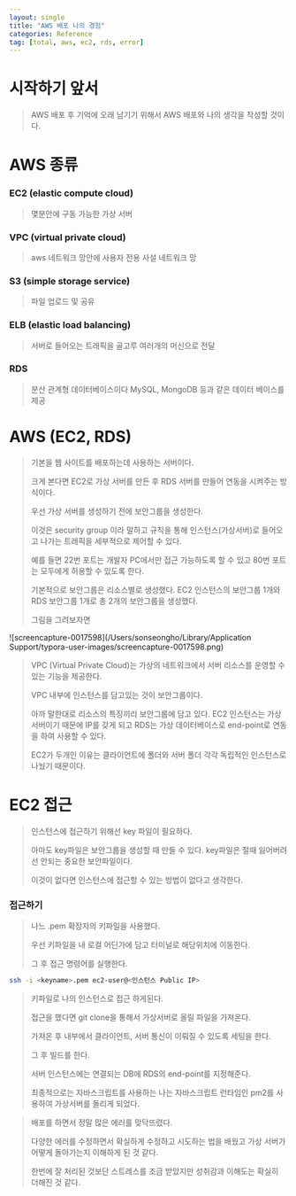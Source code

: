 ```yaml
---
layout: single
title: "AWS 배포 나의 경험"
categories: Reference
tag: [total, aws, ec2, rds, error]
---
```


# 시작하기 앞서

> AWS 배포 후 기억에 오래 남기기 위해서 AWS 배포와 나의 생각을 작성할 것이다.

# AWS 종류

### EC2 (elastic compute cloud)

> 몇분안에 구동 가능한 가상 서버

### VPC (virtual private cloud)

> aws 네트워크 망안에 사용자 전용 사설 네트워크 망

### S3 (simple storage service)

> 파일 업로드 및 공유

### ELB (elastic load balancing)

> 서버로 들어오는 트래픽을 골고루 여러개의 머신으로 전달

### RDS

> 분산 관계형 데이터베이스이다 MySQL, MongoDB 등과 같은 데이터 베이스를 제공

# AWS (EC2, RDS)

> 기본을 웹 사이트를 배포하는데 사용하는 서버이다.
>
> 크게 본다면 EC2로 가상 서버를 만든 후 RDS 서버를 만들어 연동을 시켜주는 방식이다.
>
> 우선 가상 서버를 생성하기 전에 보안그룹을 생성한다.
>
> 이것은 security group 이라 말하고 규칙을 통해 인스턴스(가상서버)로 들어오고 나가는 트래픽을 세부적으로 제어할 수 있다.
>
> 예를 들면 22번 포트는 개발자 PC에서만 접근 가능하도록 할 수 있고 80번 포트는 모두에게 허용할 수 있도록 한다.
>
> 기본적으로 보안그룹은 리소스별로 생성했다. EC2 인스턴스의 보안그룹 1개와 RDS 보안그룹 1개로 총 2개의 보안그룹을 생성했다.
>
> 그림을 그려보자면

![screencapture-0017598](/Users/sonseongho/Library/Application Support/typora-user-images/screencapture-0017598.png)

> VPC (Virtual Private Cloud)는 가상의 네트워크에서 서버 리소스를 운영할 수 있는 기능을 제공한다.
>
> VPC 내부에 인스턴스를 담고있는 것이 보안그룹이다.
>
> 아까 말한대로 리소스의 특징끼리 보안그룹에 담고 있다. EC2 인스턴스는 가상 서버이기 때문에 IP를 갖게 되고 RDS는 가상 데이터베이스로 end-point로 연동을 하여 사용할 수 있다.
>
> EC2가 두개인 이유는 클라이언트에 폴더와 서버 폴더 각각 독립적인 인스턴스로 나눴기 때문이다.

# EC2 접근

> 인스턴스에 접근하기 위해선 key 파일이 필요하다.
>
> 아마도 key파일은 보안그룹을 생성할 때 만들 수 있다. key파일은 절때 잃어버려선 안되는 중요한 보안파일이다.
>
> 이것이 없다면 인스턴스에 접근할 수 있는 방법이 없다고 생각한다.

### 접근하기

> 나느 .pem 확장자의 키파일을 사용했다.
>
> 우선 키파일을 내 로컬 어딘가에 담고 터미널로 해당위치에 이동한다.
>
> 그 후 접근 명령어를 실행한다.

```bash
ssh -i <keyname>.pem ec2-user@<인스턴스 Public IP>
```

> 키파일로 나의 인스턴스로 접근 하게된다.
>
> 접근을 했다면 git clone을 통해서 가상서버로 올릴 파일을 가져온다.
>
> 가져온 후 내부에서 클라이언트, 서버 통신이 이뤄질 수 있도록 세팅을 한다.
>
> 그 후 빌드를 한다.
>
> 서버 인스턴스에는 연결되는 DB에 RDS의 end-point를 지정해준다.
>
> 최종적으로는 자바스크립트를 사용하는 나는 자바스크립트 런타임인 pm2를 사용하여 가상서버를 돌리게 되었다.

> 배포를 하면서 정말 많은 에러를 맞닥뜨렸다.
>
> 다양한 에러를 수정하면서 확실하게 수정하고 시도하는 법을 배웠고 가상 서버가 어떻게 돌아가는지 이해하게 된 것 같다.
>
> 한번에 잘 처리된 것보단 스트레스를 조금 받았지만 성취감과 이해도는 확실히 더해진 것 같다.
